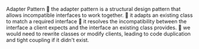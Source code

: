 Adapter Pattern
🔸 the adapter pattern is a structural design pattern that allows incompatible interfaces to work together.
🔸 it adapts an existing class to match a required interface
🔸 it resolves the incompatibility between the interface a client expects and the interface an existing class provides.
🔸 we would need to rewrite classes or modify clients, leading to code duplication and tight coupling if it didn't exist.